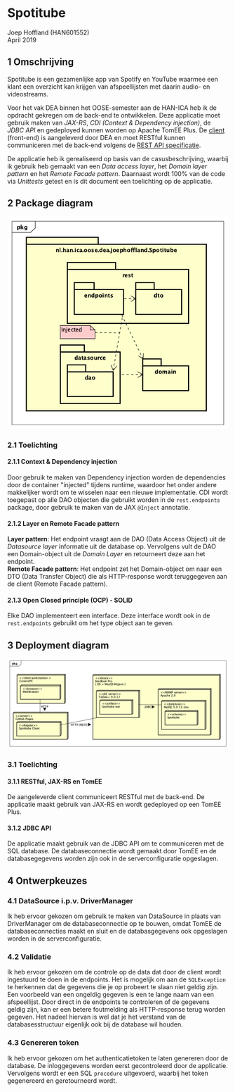 # Spotitube
Joep Hoffland (HAN601552)<br />
April 2019


## 1 Omschrijving
Spotitube is een gezamenlijke  app van Spotify en YouTube waarmee een klant een overzicht kan krijgen van afspeellijsten met daarin audio- en videostreams.

Voor het vak DEA binnen het OOSE-semester aan de HAN-ICA heb ik de opdracht gekregen om de back-end te ontwikkelen. Deze applicatie moet gebruik maken van *JAX-RS*, *CDI (Context & Dependency injection)*, de *JDBC API* en gedeployed kunnen worden op Apache TomEE Plus. De [client](https://hanica-dea.github.io/spotitube/) (front-end) is aangeleverd door DEA en moet RESTful kunnen communiceren met de back-end volgens de [REST API specificatie](https://github.com/HANICA-DEA/spotitube#api).

De applicatie heb ik gerealiseerd op basis van de casusbeschrijving, waarbij ik gebruik heb gemaakt van een *Data access layer*, het *Domain layer pattern* en het *Remote Facade pattern*. Daarnaast wordt 100% van de code via *Unittests* getest en is dit document een toelichting op de applicatie.


## 2 Package diagram
![Package diagram Spotitube](Documentatie/Package%20diagram%20Spotitube.png)

### 2.1 Toelichting

#### 2.1.1 Context & Dependency injection
Door gebruik te maken van Dependency injection worden de dependencies door de container "injected" tijdens runtime, waardoor het onder andere makkelijker wordt om te wisselen naar een nieuwe implementatie. CDI wordt toegepast op alle DAO objecten die gebruikt worden in de `rest.endpoints` package, door gebruik te maken van de JAX `@Inject` annotatie.

#### 2.1.2 Layer en Remote Facade pattern
**Layer pattern**: Het endpoint vraagt aan de DAO (Data Access Object) uit de *Datasource layer* informatie uit de database op. Vervolgens vult de DAO een Domain-object uit de *Domain Layer* en retourneert deze aan het endpoint.<br />
**Remote Facade pattern**: Het endpoint zet het Domain-object om naar een DTO (Data Transfer Object) die als HTTP-response wordt teruggegeven aan de client (Remote Facade pattern).

#### 2.1.3 Open Closed principle (OCP) - SOLID
Elke DAO implementeert een interface. Deze interface wordt ook in de `rest.endpoints` gebruikt om het type object aan te geven.


## 3 Deployment diagram
![Deployment diagram Spotitube](Documentatie/Deployment%20Diagram%20Spotitube.png)

### 3.1 Toelichting

#### 3.1.1 RESTful, JAX-RS en TomEE
De aangeleverde client communiceert RESTful met de back-end. De applicatie maakt gebruik van JAX-RS en wordt gedeployed op een TomEE Plus.  

#### 3.1.2 JDBC API
De applicatie maakt gebruik van de JDBC API om te communiceren met de SQL database. De databaseconnectie wordt gemaakt door TomEE en de databasegegevens worden zijn ook in de serverconfiguratie opgeslagen.


## 4 Ontwerpkeuzes

### 4.1 DataSource i.p.v. DriverManager
Ik heb ervoor gekozen om gebruik te maken van DataSource in plaats van DriverManager om de databaseconnectie op te bouwen, omdat TomEE de databaseconnecties maakt en sluit en de databasgegevens ook opgeslagen worden in de serverconfiguratie.

### 4.2 Validatie
Ik heb ervoor gekozen om de controle op de data dat door de client wordt ingestuurd te doen in de endpoints. Het is mogelijk om aan de `SQLException` te herkennen dat de gegevens die je op probeert te slaan niet geldig zijn. Een voorbeeld van een ongeldig gegeven is een te lange naam van een afspeellijst. Door direct in de endpoints te controleren of de gegevens geldig zijn, kan er een betere foutmelding als HTTP-response terug worden gegeven. Het nadeel hiervan is wel dat je het verstand van de databasesstructuur eigenlijk ook bij de database wil houden.

### 4.3 Genereren token
Ik heb ervoor gekozen om het authenticatietoken te laten genereren door de database. De inloggegevens worden eerst gecontroleerd door de applicatie. Vervolgens wordt er een SQL `procedure` uitgevoerd, waarbij het token gegenereerd en geretourneerd wordt.

